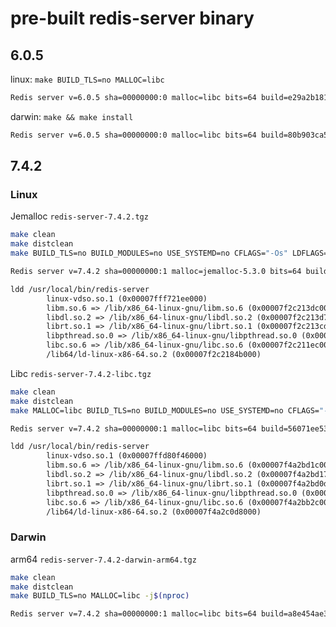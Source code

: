 # pre-built redis-server binary

## 6.0.5

linux: `make BUILD_TLS=no MALLOC=libc`

```txt
Redis server v=6.0.5 sha=00000000:0 malloc=libc bits=64 build=e29a2b1819ad9d6a
```

darwin: `make && make install`

```txt
Redis server v=6.0.5 sha=00000000:0 malloc=libc bits=64 build=80b903ca55875c3
```

## 7.4.2

### Linux

Jemalloc `redis-server-7.4.2.tgz`

```bash
make clean
make distclean
make BUILD_TLS=no BUILD_MODULES=no USE_SYSTEMD=no CFLAGS="-Os" LDFLAGS="-s" -j$(nproc
```

```txt
Redis server v=7.4.2 sha=00000000:1 malloc=jemalloc-5.3.0 bits=64 build=96976fd3654d366

ldd /usr/local/bin/redis-server
        linux-vdso.so.1 (0x00007fff721ee000)
        libm.so.6 => /lib/x86_64-linux-gnu/libm.so.6 (0x00007f2c213dc000)
        libdl.so.2 => /lib/x86_64-linux-gnu/libdl.so.2 (0x00007f2c213d7000)
        librt.so.1 => /lib/x86_64-linux-gnu/librt.so.1 (0x00007f2c213cd000)
        libpthread.so.0 => /lib/x86_64-linux-gnu/libpthread.so.0 (0x00007f2c213ac000)
        libc.so.6 => /lib/x86_64-linux-gnu/libc.so.6 (0x00007f2c211ec000)
        /lib64/ld-linux-x86-64.so.2 (0x00007f2c2184b000)
```

Libc `redis-server-7.4.2-libc.tgz`

```bash
make clean
make distclean
make MALLOC=libc BUILD_TLS=no BUILD_MODULES=no USE_SYSTEMD=no CFLAGS="-Os" LDFLAGS="-s" -j$(nproc)
```

```txt
Redis server v=7.4.2 sha=00000000:1 malloc=libc bits=64 build=56071ee53282f6a

ldd /usr/local/bin/redis-server
        linux-vdso.so.1 (0x00007ffd80f46000)
        libm.so.6 => /lib/x86_64-linux-gnu/libm.so.6 (0x00007f4a2bd1c000)
        libdl.so.2 => /lib/x86_64-linux-gnu/libdl.so.2 (0x00007f4a2bd17000)
        librt.so.1 => /lib/x86_64-linux-gnu/librt.so.1 (0x00007f4a2bd0d000)
        libpthread.so.0 => /lib/x86_64-linux-gnu/libpthread.so.0 (0x00007f4a2bcec000)
        libc.so.6 => /lib/x86_64-linux-gnu/libc.so.6 (0x00007f4a2bb2c000)
        /lib64/ld-linux-x86-64.so.2 (0x00007f4a2c0d8000)
```

### Darwin

arm64 `redis-server-7.4.2-darwin-arm64.tgz`

```bash
make clean
make distclean
make BUILD_TLS=no MALLOC=libc -j$(nproc)
```

```txt
Redis server v=7.4.2 sha=00000000:1 malloc=libc bits=64 build=a8e454ae3689c3f8
```
